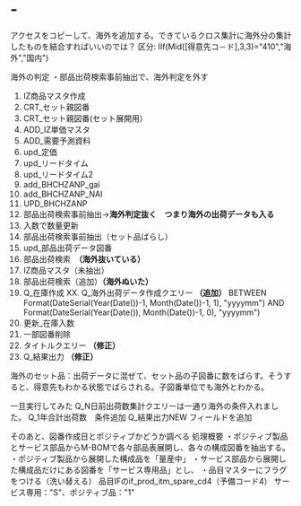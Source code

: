 # -
アクセスをコピーして、海外を追加する。できているクロス集計に海外分の集計したものを結合すればいいのでは？
区分: IIf(Mid([得意先コ－ド],3,3)="410","海外","国内")

海外の判定
・部品出荷検索事前抽出で、海外判定を外す
1. IZ商品マスタ作成
2. CRT_セット親図番
3. CRT_セット親図番(セット展開用）
4. ADD_IZ単価マスタ
5. ADD_需要予測資料
6. upd_定価
7. upd_リードタイム
8. upd_リードタイム2
9. add_BHCHZANP_gai
10. add_BHCHZANP_NAI
11. UPD_BHCHZANP
12. 部品出荷検索事前抽出→**海外判定抜く　つまり海外の出荷データも入る**
13. 入数で数量更新
14. 部品出荷検索事前抽出（セット品ばらし）
15. upd_部品出荷データ図番
16. 部品出荷検索　**（海外抜いている）**
17. IZ商品マスタ（未抽出）
18. 部品出荷検索（追加）**（海外ぬいた）**
19. Q_在庫作成
XX. Q_海外出荷データ作成クエリー **（追加）**
BETWEEN Format(DateSerial(Year(Date())-1, Month(Date())-1, 1), "yyyymm") AND Format(DateSerial(Year(Date()), Month(Date())-1, 0), "yyyymm")
21. 更新_在庫入数
22. 一部図番削除
23. タイトルクエリー **（修正）**
24. Q_結果出力 **（修正）**

海外のセット品：出荷データに混ぜて、セット品の子図番に数をばらす。そうすると、得意先もわかる状態でばらされる。子図番単位でも海外とわかる。

一旦実行してみた
Q_N日前出荷数集計クエリーは一通り海外の条件入れました。
Q_1年合計出荷数　条件追加
Q_結果出力NEW フィールドを追加


そのあと、図番作成日とポジティブかどうか調べる
処理概要 
・ポジティブ製品とサービス部品からM-BOMで各々部品表展開し、各々の構成図番を抽出する。 
・ポジティブ製品から展開した構成品を「量産中」 
・サービス部品から展開した構成品だけにある図番を「サービス専用品」とし、 
・品目マスターにフラグをつける（洗い替える） 
	品目IFのif_prod_itm_spare_cd4（予備コード4） 
サービス専用："S"、ポジティブ品："1" 



